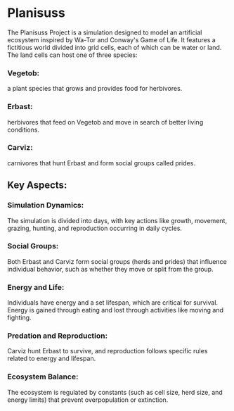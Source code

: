 # Planisuss

The Planisuss Project is a simulation designed to model an artificial ecosystem inspired by Wa-Tor and Conway's Game of Life. It features a fictitious world divided into grid cells, each of which can be water or land. The land cells can host one of three species:

### Vegetob:
a plant species that grows and provides food for herbivores.
### Erbast: 
herbivores that feed on Vegetob and move in search of better living conditions.
### Carviz:
carnivores that hunt Erbast and form social groups called prides.

## Key Aspects:
### Simulation Dynamics: 
The simulation is divided into days, with key actions like growth, movement, grazing, hunting, and reproduction occurring in daily cycles.
### Social Groups: 
Both Erbast and Carviz form social groups (herds and prides) that influence individual behavior, such as whether they move or split from the group.
### Energy and Life: 
Individuals have energy and a set lifespan, which are critical for survival. Energy is gained through eating and lost through activities like moving and fighting.
### Predation and Reproduction: 
Carviz hunt Erbast to survive, and reproduction follows specific rules related to energy and lifespan.
### Ecosystem Balance: 
The ecosystem is regulated by constants (such as cell size, herd size, and energy limits) that prevent overpopulation or extinction.
